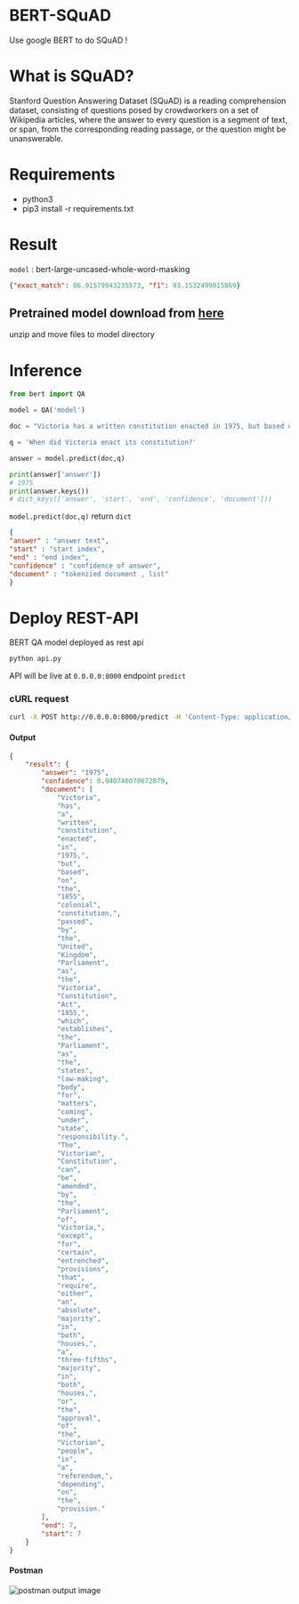 # BERT-SQuAD

Use google BERT to do SQuAD  !


# What is SQuAD?
Stanford Question Answering Dataset (SQuAD) is a reading comprehension dataset, consisting of questions posed by crowdworkers on a set of Wikipedia articles, where the answer to every question is a segment of text, or span, from the corresponding reading passage, or the question might be unanswerable.

# Requirements
- python3
- pip3 install -r requirements.txt

# Result
`model` : bert-large-uncased-whole-word-masking 
```json
{"exact_match": 86.91579943235573, "f1": 93.1532499015869}
```
## Pretrained model download from [here](https://www.dropbox.com/s/8jnulb2l4v7ikir/model.zip)
unzip and move files to model directory

# Inference
```python
from bert import QA

model = QA('model')

doc = "Victoria has a written constitution enacted in 1975, but based on the 1855 colonial constitution, passed by the United Kingdom Parliament as the Victoria Constitution Act 1855, which establishes the Parliament as the state's law-making body for matters coming under state responsibility. The Victorian Constitution can be amended by the Parliament of Victoria, except for certain 'entrenched' provisions that require either an absolute majority in both houses, a three-fifths majority in both houses, or the approval of the Victorian people in a referendum, depending on the provision."

q = 'When did Victoria enact its constitution?'

answer = model.predict(doc,q)

print(answer['answer'])
# 1975
print(answer.keys())
# dict_keys(['answer', 'start', 'end', 'confidence', 'document']))
```
`model.predict(doc,q)` return `dict`
```json
{
"answer" : "answer text",
"start" : "start index",
"end" : "end index",
"confidence" : "confidence of answer",
"document" : "tokenzied document , list"
}
```

# Deploy REST-API
BERT QA model deployed as rest api

```bash
python api.py
```
API will be live at `0.0.0.0:8000` endpoint `predict`

### cURL request
```bash
curl -X POST http://0.0.0.0:8000/predict -H 'Content-Type: application/json' -d '{ "document": "Victoria has a written constitution enacted in 1975, but based on the 1855 colonial constitution, passed by the United Kingdom Parliament as the Victoria Constitution Act 1855, which establishes the Parliament as the states law-making body for matters coming under state responsibility. The Victorian Constitution can be amended by the Parliament of Victoria, except for certain 'entrenched' provisions that require either an absolute majority in both houses, a three-fifths majority in both houses, or the approval of the Victorian people in a referendum, depending on the provision.","question":"When did Victoria enact its constitution?" }'
```
#### Output
```json
{
    "result": {
        "answer": "1975",
        "confidence": 0.940746070672879,
        "document": [
            "Victoria",
            "has",
            "a",
            "written",
            "constitution",
            "enacted",
            "in",
            "1975,",
            "but",
            "based",
            "on",
            "the",
            "1855",
            "colonial",
            "constitution,",
            "passed",
            "by",
            "the",
            "United",
            "Kingdom",
            "Parliament",
            "as",
            "the",
            "Victoria",
            "Constitution",
            "Act",
            "1855,",
            "which",
            "establishes",
            "the",
            "Parliament",
            "as",
            "the",
            "states",
            "law-making",
            "body",
            "for",
            "matters",
            "coming",
            "under",
            "state",
            "responsibility.",
            "The",
            "Victorian",
            "Constitution",
            "can",
            "be",
            "amended",
            "by",
            "the",
            "Parliament",
            "of",
            "Victoria,",
            "except",
            "for",
            "certain",
            "entrenched",
            "provisions",
            "that",
            "require",
            "either",
            "an",
            "absolute",
            "majority",
            "in",
            "both",
            "houses,",
            "a",
            "three-fifths",
            "majority",
            "in",
            "both",
            "houses,",
            "or",
            "the",
            "approval",
            "of",
            "the",
            "Victorian",
            "people",
            "in",
            "a",
            "referendum,",
            "depending",
            "on",
            "the",
            "provision."
        ],
        "end": 7,
        "start": 7
    }
}
```
#### Postman
![postman output image](/img/postman.png)
